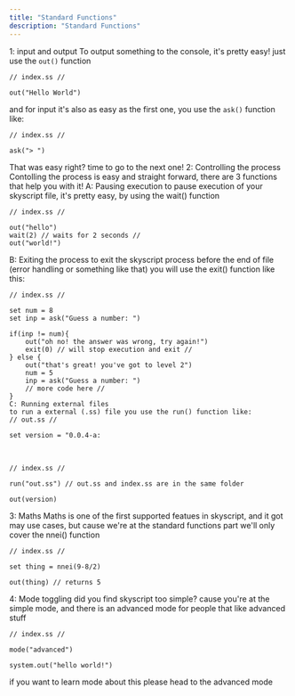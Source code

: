 ```yaml
---
title: "Standard Functions"
description: "Standard Functions"
---
```

1: input and  output
To output something to the console, it's pretty easy! just use the `out()` function
```TS
// index.ss //
​
out("Hello World")
```

and for input it's also as easy as the first one, you use the `ask()` function like:
```TS
// index.ss //
​
ask("> ")
```
That was easy right? time to go to the next one!
2: Controlling the process
Contolling the process is easy and straight forward, there are 3 functions that help you with it!
A: Pausing execution
to pause execution of your skyscript file, it's pretty easy, by using the wait() function
```TS
// index.ss //
​
out("hello")
wait(2) // waits for 2 seconds //
out("world!")
```
B: Exiting the process
to exit the skyscript process before the end of file (error handling or something like that) you will use the exit() function like this:
```TS
// index.ss //
​
set num = 8
set inp = ask("Guess a number: ")
​
if(inp != num){
    out("oh no! the answer was wrong, try again!")
    exit(0) // will stop execution and exit //
} else {
    out("that's great! you've got to level 2")
    num = 5
    inp = ask("Guess a number: ")
    // more code here //
}
C: Running external files
to run a external (.ss) file you use the run() function like:
// out.ss //
​
set version = "0.0.4-a:

```
​
```TS
// index.ss //
​
run("out.ss") // out.ss and index.ss are in the same folder
​
out(version)
```

3: Maths
Maths is one of the first supported featues in skyscript, and it got may use cases, but cause we're at the standard functions part we'll only cover the nnei() function
```TS
// index.ss //
​
set thing = nnei(9-8/2)
​
out(thing) // returns 5
 ```
4: Mode toggling
did you find skyscript too simple? cause you're at the simple mode, and there is an advanced mode for people that like advanced stuff
```TS
// index.ss //
​
mode("advanced")
​
system.out("hello world!")
```
if you want to learn mode about this please head to the advanced mode

